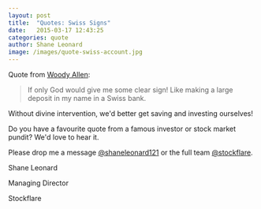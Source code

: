 ```yaml
---
layout: post
title:  "Quotes: Swiss Signs"
date:   2015-03-17 12:43:25
categories: quote
author: Shane Leonard
image: /images/quote-swiss-account.jpg
---
```


Quote from [Woody Allen](http://en.wikipedia.org/wiki/Woody_Allen):

> If only God would give me some clear sign! Like making a large deposit in my name in a Swiss bank.

Without divine intervention, we'd better get saving and investing ourselves!

Do you have a favourite quote from a famous investor or stock market pundit? We'd love to hear it.

Please drop me a message [@shaneleonard121](https://twitter.com/shaneleonard121) or the full team [@stockflare](https://twitter.com/stockflare).

Shane Leonard

Managing Director

Stockflare